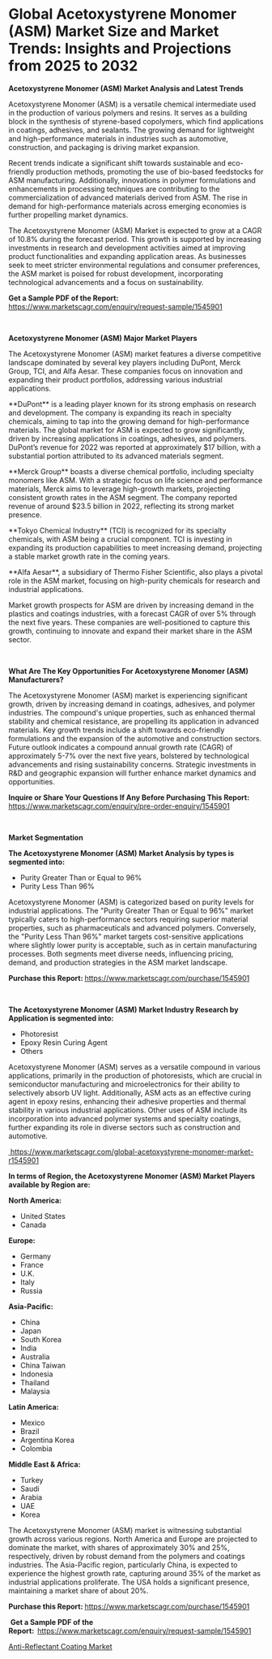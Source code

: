 <p><h1>Global Acetoxystyrene Monomer (ASM) Market Size and Market Trends: Insights and Projections from 2025 to 2032</h1></p><p><strong>Acetoxystyrene Monomer (ASM) Market Analysis and Latest Trends</strong></p>
<p><p>Acetoxystyrene Monomer (ASM) is a versatile chemical intermediate used in the production of various polymers and resins. It serves as a building block in the synthesis of styrene-based copolymers, which find applications in coatings, adhesives, and sealants. The growing demand for lightweight and high-performance materials in industries such as automotive, construction, and packaging is driving market expansion.</p><p>Recent trends indicate a significant shift towards sustainable and eco-friendly production methods, promoting the use of bio-based feedstocks for ASM manufacturing. Additionally, innovations in polymer formulations and enhancements in processing techniques are contributing to the commercialization of advanced materials derived from ASM. The rise in demand for high-performance materials across emerging economies is further propelling market dynamics.</p><p>The Acetoxystyrene Monomer (ASM) Market is expected to grow at a CAGR of 10.8% during the forecast period. This growth is supported by increasing investments in research and development activities aimed at improving product functionalities and expanding application areas. As businesses seek to meet stricter environmental regulations and consumer preferences, the ASM market is poised for robust development, incorporating technological advancements and a focus on sustainability.</p></p>
<p><strong>Get a Sample PDF of the Report:&nbsp;</strong> <a href="https://www.marketscagr.com/enquiry/request-sample/1545901?utm_campaign=2113&utm_medium=2&utm_source=Github&utm_content=ia&utm_term=01022025&utm_id=acetoxystyrene-monomer-asm">https://www.marketscagr.com/enquiry/request-sample/1545901</a></p>
<p>&nbsp;</p>
<p><strong>Acetoxystyrene Monomer (ASM) Major Market Players</strong></p>
<p><p>The Acetoxystyrene Monomer (ASM) market features a diverse competitive landscape dominated by several key players including DuPont, Merck Group, TCI, and Alfa Aesar. These companies focus on innovation and expanding their product portfolios, addressing various industrial applications.</p><p>**DuPont** is a leading player known for its strong emphasis on research and development. The company is expanding its reach in specialty chemicals, aiming to tap into the growing demand for high-performance materials. The global market for ASM is expected to grow significantly, driven by increasing applications in coatings, adhesives, and polymers. DuPont’s revenue for 2022 was reported at approximately $17 billion, with a substantial portion attributed to its advanced materials segment.</p><p>**Merck Group** boasts a diverse chemical portfolio, including specialty monomers like ASM. With a strategic focus on life science and performance materials, Merck aims to leverage high-growth markets, projecting consistent growth rates in the ASM segment. The company reported revenue of around $23.5 billion in 2022, reflecting its strong market presence.</p><p>**Tokyo Chemical Industry** (TCI) is recognized for its specialty chemicals, with ASM being a crucial component. TCI is investing in expanding its production capabilities to meet increasing demand, projecting a stable market growth rate in the coming years.</p><p>**Alfa Aesar**, a subsidiary of Thermo Fisher Scientific, also plays a pivotal role in the ASM market, focusing on high-purity chemicals for research and industrial applications.</p><p>Market growth prospects for ASM are driven by increasing demand in the plastics and coatings industries, with a forecast CAGR of over 5% through the next five years. These companies are well-positioned to capture this growth, continuing to innovate and expand their market share in the ASM sector.</p></p>
<p>&nbsp;</p>
<p><strong>What Are The Key Opportunities For Acetoxystyrene Monomer (ASM) Manufacturers?</strong></p>
<p><p>The Acetoxystyrene Monomer (ASM) market is experiencing significant growth, driven by increasing demand in coatings, adhesives, and polymer industries. The compound's unique properties, such as enhanced thermal stability and chemical resistance, are propelling its application in advanced materials. Key growth trends include a shift towards eco-friendly formulations and the expansion of the automotive and construction sectors. Future outlook indicates a compound annual growth rate (CAGR) of approximately 5-7% over the next five years, bolstered by technological advancements and rising sustainability concerns. Strategic investments in R&D and geographic expansion will further enhance market dynamics and opportunities.</p></p>
<p><strong>Inquire or Share Your Questions If Any Before Purchasing This Report:</strong> <a href="https://www.marketscagr.com/enquiry/pre-order-enquiry/1545901?utm_campaign=2113&utm_medium=2&utm_source=Github&utm_content=ia&utm_term=01022025&utm_id=acetoxystyrene-monomer-asm">https://www.marketscagr.com/enquiry/pre-order-enquiry/1545901</a></p>
<p>&nbsp;</p>
<p><strong>Market Segmentation</strong></p>
<p><strong>The Acetoxystyrene Monomer (ASM) Market Analysis by types is segmented into:</strong></p>
<p><ul><li>Purity Greater Than or Equal to 96%</li><li>Purity Less Than 96%</li></ul></p>
<p><p>Acetoxystyrene Monomer (ASM) is categorized based on purity levels for industrial applications. The "Purity Greater Than or Equal to 96%" market typically caters to high-performance sectors requiring superior material properties, such as pharmaceuticals and advanced polymers. Conversely, the "Purity Less Than 96%" market targets cost-sensitive applications where slightly lower purity is acceptable, such as in certain manufacturing processes. Both segments meet diverse needs, influencing pricing, demand, and production strategies in the ASM market landscape.</p></p>
<p><strong>Purchase this Report:&nbsp;</strong><a href="https://www.marketscagr.com/purchase/1545901?utm_campaign=2113&utm_medium=2&utm_source=Github&utm_content=ia&utm_term=01022025&utm_id=acetoxystyrene-monomer-asm">https://www.marketscagr.com/purchase/1545901</a></p>
<p>&nbsp;</p>
<p><strong>The Acetoxystyrene Monomer (ASM) Market Industry Research by Application is segmented into:</strong></p>
<p><ul><li>Photoresist</li><li>Epoxy Resin Curing Agent</li><li>Others</li></ul></p>
<p><p>Acetoxystyrene Monomer (ASM) serves as a versatile compound in various applications, primarily in the production of photoresists, which are crucial in semiconductor manufacturing and microelectronics for their ability to selectively absorb UV light. Additionally, ASM acts as an effective curing agent in epoxy resins, enhancing their adhesive properties and thermal stability in various industrial applications. Other uses of ASM include its incorporation into advanced polymer systems and specialty coatings, further expanding its role in diverse sectors such as construction and automotive.</p></p>
<p><a href="https://www.marketscagr.com/global-acetoxystyrene-monomer-market-r1545901?utm_campaign=2113&utm_medium=2&utm_source=Github&utm_content=ia&utm_term=01022025&utm_id=acetoxystyrene-monomer-asm">&nbsp;https://www.marketscagr.com/global-acetoxystyrene-monomer-market-r1545901</a></p>
<p><strong>In terms of Region, the Acetoxystyrene Monomer (ASM) Market Players available by Region are:</strong></p>
<p>
    <p> <strong> North America: </strong>
        <ul>
            <li>United States</li>
            <li>Canada</li>
        </ul>
        </p> 
    <p> <strong> Europe: </strong>
        <ul>
            <li>Germany</li>
            <li>France</li>
            <li>U.K.</li>
            <li>Italy</li>
            <li>Russia</li>
        </ul>
        </p> 
    <p> <strong> Asia-Pacific: </strong>
        <ul>
            <li>China</li>
            <li>Japan</li>
            <li>South Korea</li>
            <li>India</li>
            <li>Australia</li>
            <li>China Taiwan</li>
            <li>Indonesia</li>
            <li>Thailand</li>
            <li>Malaysia</li>
        </ul>
        </p> 
    <p> <strong> Latin America: </strong>
        <ul>
            <li>Mexico</li>
            <li>Brazil</li>
            <li>Argentina Korea</li>
            <li>Colombia</li>
        </ul>
        </p> 
    <p> <strong> Middle East & Africa: </strong>
        <ul>
            <li>Turkey</li>
            <li>Saudi</li>
            <li>Arabia</li>
            <li>UAE</li>
            <li>Korea</li>
        </ul>
    </p>
    </p>
<p><p>The Acetoxystyrene Monomer (ASM) market is witnessing substantial growth across various regions. North America and Europe are projected to dominate the market, with shares of approximately 30% and 25%, respectively, driven by robust demand from the polymers and coatings industries. The Asia-Pacific region, particularly China, is expected to experience the highest growth rate, capturing around 35% of the market as industrial applications proliferate. The USA holds a significant presence, maintaining a market share of about 20%.</p></p>
<p><strong>Purchase this Report: </strong><a href="https://www.marketscagr.com/purchase/1545901?utm_campaign=2113&utm_medium=2&utm_source=Github&utm_content=ia&utm_term=01022025&utm_id=acetoxystyrene-monomer-asm">https://www.marketscagr.com/purchase/1545901</a></p>
<p>&nbsp;<strong>Get a Sample PDF of the Report:&nbsp;&nbsp;</strong><a href="https://www.marketscagr.com/enquiry/request-sample/1545901?utm_campaign=2113&utm_medium=2&utm_source=Github&utm_content=ia&utm_term=01022025&utm_id=acetoxystyrene-monomer-asm">https://www.marketscagr.com/enquiry/request-sample/1545901</a></p>
<p><strong></strong></p>
<p><p><a href="https://github.com/tona7vba/Market-Research-Report-List-1/blob/main/anti-reflectant-coating-market.md?utm_campaign=2113&utm_medium=2&utm_source=Github&utm_content=ia&utm_term=01022025&utm_id=acetoxystyrene-monomer-asm">Anti-Reflectant Coating Market</a></p></p>